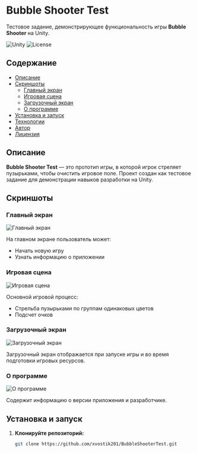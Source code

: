 # Bubble Shooter Test

Тестовое задание, демонстрирующее функциональность игры **Bubble Shooter** на Unity.

![Unity](https://img.shields.io/badge/Unity-2021.3-blue)
![License](https://img.shields.io/badge/License-MIT-green)

## Содержание

- [Описание](#описание)
- [Скриншоты](#скриншоты)
  - [Главный экран](#главный-экран)
  - [Игровая сцена](#игровая-сцена)
  - [Загрузочный экран](#загрузочный-экран)
  - [О программе](#о-программе)
- [Установка и запуск](#установка-и-запуск)
- [Технологии](#технологии)
- [Автор](#автор)
- [Лицензия](#лицензия)

## Описание

**Bubble Shooter Test** — это прототип игры, в которой игрок стреляет пузырьками, чтобы очистить игровое поле. Проект создан как тестовое задание для демонстрации навыков разработки на Unity.

## Скриншоты

### Главный экран

![Главный экран](https://github.com/user-attachments/assets/8b274e54-cc00-4a5d-b9bf-dde4e7ac3c27)


На главном экране пользователь может:

- Начать новую игру
- Узнать информацию о приложении

### Игровая сцена

![Игровая сцена](https://github.com/user-attachments/assets/de311ccd-feb4-4a43-bfdb-67f3f43b0b84)


Основной игровой процесс:

- Стрельба пузырьками по группам одинаковых цветов
- Подсчет очков

### Загрузочный экран

![Загрузочный экран](https://github.com/user-attachments/assets/7349f5e4-4605-4598-8ed4-531502d7a87b)



Загрузочный экран отображается при запуске игры и во время подготовки игровых ресурсов.

### О программе

![О программе](https://github.com/user-attachments/assets/2ac716b3-e1f1-4e1d-a4b1-eb51aae9cf01)


Содержит информацию о версии приложения и разработчике.

## Установка и запуск

1. **Клонируйте репозиторий:**

   ```bash
   git clone https://github.com/xvostik201/BubbleShooterTest.git
